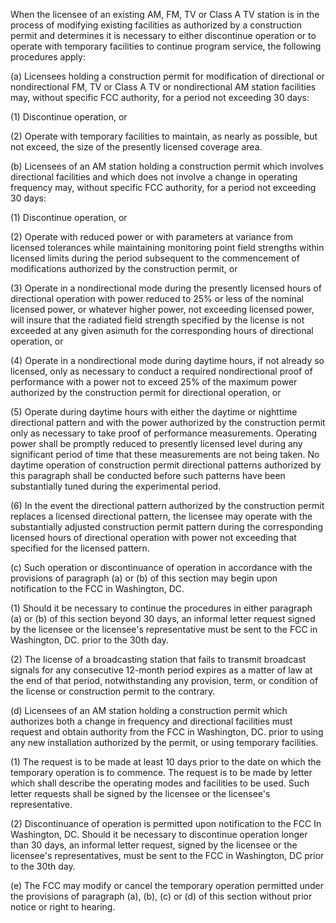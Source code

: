 When the licensee of an existing AM, FM, TV or Class A TV station is in the process of modifying existing facilities as authorized by a construction permit and determines it is necessary to either discontinue operation or to operate with temporary facilities to continue program service, the following procedures apply:

(a) Licensees holding a construction permit for modification of directional or nondirectional FM, TV or Class A TV or nondirectional AM station facilities may, without specific FCC authority, for a period not exceeding 30 days:

(1) Discontinue operation, or

(2) Operate with temporary facilities to maintain, as nearly as possible, but not exceed, the size of the presently licensed coverage area.

(b) Licensees of an AM station holding a construction permit which involves directional facilities and which does not involve a change in operating frequency may, without specific FCC authority, for a period not exceeding 30 days:

(1) Discontinue operation, or

(2) Operate with reduced power or with parameters at variance from licensed tolerances while maintaining monitoring point field strengths within licensed limits during the period subsequent to the commencement of modifications authorized by the construction permit, or

(3) Operate in a nondirectional mode during the presently licensed hours of directional operation with power reduced to 25% or less of the nominal licensed power, or whatever higher power, not exceeding licensed power, will insure that the radiated field strength specified by the license is not exceeded at any given asimuth for the corresponding hours of directional operation, or

(4) Operate in a nondirectional mode during daytime hours, if not already so licensed, only as necessary to conduct a required nondirectional proof of performance with a power not to exceed 25% of the maximum power authorized by the construction permit for directional operation, or

(5) Operate during daytime hours with either the daytime or nighttime directional pattern and with the power authorized by the construction permit only as necessary to take proof of performance measurements. Operating power shall be promptly reduced to presently licensed level during any significant period of time that these measurements are not being taken. No daytime operation of construction permit directional patterns authorized by this paragraph shall be conducted before such patterns have been substantially tuned during the experimental period.

(6) In the event the directional pattern authorized by the construction permit replaces a licensed directional pattern, the licensee may operate with the substantially adjusted construction permit pattern during the corresponding licensed hours of directional operation with power not exceeding that specified for the licensed pattern.

(c) Such operation or discontinuance of operation in accordance with the provisions of paragraph (a) or (b) of this section may begin upon notification to the FCC in Washington, DC.

(1) Should it be necessary to continue the procedures in either paragraph (a) or (b) of this section beyond 30 days, an informal letter request signed by the licensee or the licensee's representative must be sent to the FCC in Washington, DC. prior to the 30th day.

(2) The license of a broadcasting station that fails to transmit broadcast signals for any consecutive 12-month period expires as a matter of law at the end of that period, notwithstanding any provision, term, or condition of the license or construction permit to the contrary.

(d) Licensees of an AM station holding a construction permit which authorizes both a change in frequency and directional facilities must request and obtain authority from the FCC in Washington, DC. prior to using any new installation authorized by the permit, or using temporary facilities.

(1) The request is to be made at least 10 days prior to the date on which the temporary operation is to commence. The request is to be made by letter which shall describe the operating modes and facilities to be used. Such letter requests shall be signed by the licensee or the licensee's representative.

(2) Discontinuance of operation is permitted upon notification to the FCC In Washington, DC. Should it be necessary to discontinue operation longer than 30 days, an informal letter request, signed by the licensee or the licensee's representatives, must be sent to the FCC in Washington, DC prior to the 30th day.

(e) The FCC may modify or cancel the temporary operation permitted under the provisions of paragraph (a), (b), (c) or (d) of this section without prior notice or right to hearing.

